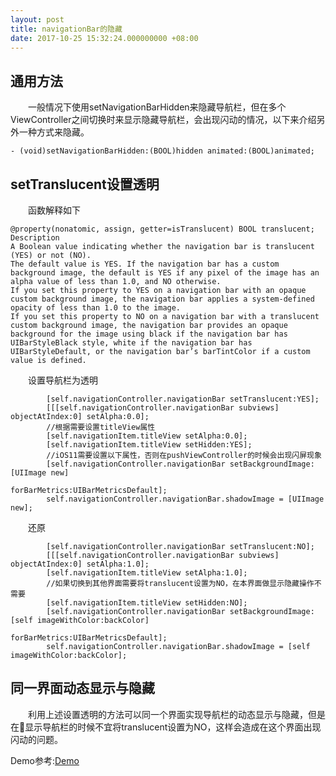 ```yaml
---
layout: post
title: navigationBar的隐藏
date: 2017-10-25 15:32:24.000000000 +08:00
---
```



通用方法
-----------
&emsp;&emsp;一般情况下使用setNavigationBarHidden来隐藏导航栏，但在多个ViewController之间切换时来显示隐藏导航栏，会出现闪动的情况，以下来介绍另外一种方式来隐藏。
```objc
- (void)setNavigationBarHidden:(BOOL)hidden animated:(BOOL)animated;
```
setTranslucent设置透明
-----------
&emsp;&emsp;函数解释如下

```
@property(nonatomic, assign, getter=isTranslucent) BOOL translucent;
Description	
A Boolean value indicating whether the navigation bar is translucent (YES) or not (NO).
The default value is YES. If the navigation bar has a custom background image, the default is YES if any pixel of the image has an alpha value of less than 1.0, and NO otherwise.
If you set this property to YES on a navigation bar with an opaque custom background image, the navigation bar applies a system-defined opacity of less than 1.0 to the image.
If you set this property to NO on a navigation bar with a translucent custom background image, the navigation bar provides an opaque background for the image using black if the navigation bar has UIBarStyleBlack style, white if the navigation bar has UIBarStyleDefault, or the navigation bar’s barTintColor if a custom value is defined.
```

&emsp;&emsp;设置导航栏为透明

```objc
        [self.navigationController.navigationBar setTranslucent:YES];
        [[[self.navigationController.navigationBar subviews] objectAtIndex:0] setAlpha:0.0];
        //根据需要设置titleView属性
        [self.navigationItem.titleView setAlpha:0.0];
        [self.navigationItem.titleView setHidden:YES];
        //iOS11需要设置以下属性，否则在pushViewController的时候会出现闪屏现象
        [self.navigationController.navigationBar setBackgroundImage:[UIImage new]
                                                      forBarMetrics:UIBarMetricsDefault];
        self.navigationController.navigationBar.shadowImage = [UIImage new];
```
&emsp;&emsp;还原
```objc
        [self.navigationController.navigationBar setTranslucent:NO];
        [[[self.navigationController.navigationBar subviews] objectAtIndex:0] setAlpha:1.0];
        [self.navigationItem.titleView setAlpha:1.0];
        //如果切换到其他界面需要将translucent设置为NO，在本界面做显示隐藏操作不需要
        [self.navigationItem.titleView setHidden:NO];
        [self.navigationController.navigationBar setBackgroundImage:[self imageWithColor:backColor]
                                                      forBarMetrics:UIBarMetricsDefault];
        self.navigationController.navigationBar.shadowImage = [self imageWithColor:backColor];
```

同一界面动态显示与隐藏
----------
&emsp;&emsp;利用上述设置透明的方法可以同一个界面实现导航栏的动态显示与隐藏，但是在显示导航栏的时候不宜将translucent设置为NO，这样会造成在这个界面出现闪动的问题。


Demo参考:[Demo](https://github.com/sjjvenu/NavBarDemo)
